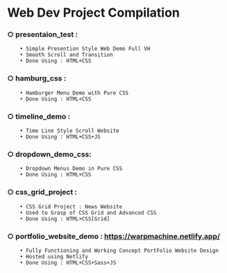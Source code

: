 # Web Dev Project Compilation

### ○ presentaion_test :

        • Simple Presention Style Web Demo Full VH
        • Smooth Scroll and Transition
        • Done Using : HTML+CSS

### ○ hamburg_css :

        • Hamburger Menu Demo with Pure CSS
        • Done Using : HTML+CSS

### ○ timeline_demo :

        • Time Line Style Scroll Website
        • Done Using : HTML+CSS+JS


### ○ dropdown_demo_css:

        • Dropdown Menus Demo in Pure CSS
        • Done Using : HTML+CSS


### ○ css_grid_project :

        • CSS Grid Project : News Website
        • Used to Grasp of CSS Grid and Advanced CSS
        • Done Using : HTML+CSS[Grid]

### ○ portfolio_website_demo : https://warpmachine.netlify.app/

        • Fully Functioning and Working Concept PortFolio Website Design
        • Hosted using Netlify
        • Done Using : HTML+CSS+Sass+JS
